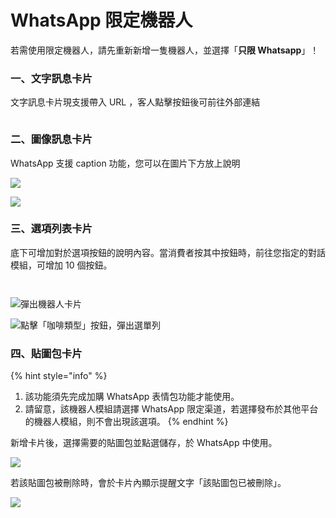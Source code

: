 # WhatsApp 限定機器人

若需使用限定機器人，請先重新新增一隻機器人，並選擇「**只限 Whatsapp**」！

### 一、文字訊息卡片

文字訊息卡片現支援帶入 URL ，客人點擊按鈕後可前往外部連結

<figure><img src="../../../../.gitbook/assets/截圖 2024-01-05 下午5.19.17.png" alt=""><figcaption></figcaption></figure>

### 二、圖像訊息卡片

WhatsApp 支援 caption 功能，您可以在圖片下方放上說明

![](<../../../../.gitbook/assets/截圖 2022-07-08 下午5.53.10.png>)

![](<../../../../.gitbook/assets/WhatsApp 圖像訊息支援 caption.jpeg>)

### 三、選項列表卡片

底下可增加對於選項按鈕的說明內容。當消費者按其中按鈕時，前往您指定的對話模組，可增加 10 個按鈕。

<figure><img src="../../../../.gitbook/assets/截圖 2024-01-05 下午5.13.17 (1).png" alt=""><figcaption></figcaption></figure>

<figure><img src="../../../../.gitbook/assets/截圖 2024-01-05 下午5.08.11.png" alt=""><figcaption></figcaption></figure>

![彈出機器人卡片](<../../../../.gitbook/assets/WhatsApp 選項列表01 (1).jpeg>)

![點擊「咖啡類型」按鈕，彈出選單列](<../../../../.gitbook/assets/WhatsApp 選項列表02.jpeg>)

### 四、貼圖包卡片

{% hint style="info" %}
1. 該功能須先完成加購 WhatsApp 表情包功能才能使用。
2. 請留意，該機器人模組請選擇 WhatsApp 限定渠道，若選擇發布於其他平台的機器人模組，則不會出現該選項。
{% endhint %}

新增卡片後，選擇需要的貼圖包並點選儲存，於 WhatsApp 中使用。

![](<../../../../.gitbook/assets/截圖 2022-06-14 下午5.08.10.png>)

若該貼圖包被刪除時，會於卡片內顯示提醒文字「該貼圖包已被刪除」。

![](../../../../.gitbook/assets/刪除貼圖包.png)

